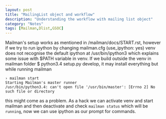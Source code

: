 ```yaml
---
layout: post
title: "MailingList object and workflow"
description: "Understanding the workflow with mailing list object"
category: "Notes"
tags: [Mailman,Dlist,GSOC]
---
```


Mailman's setup works as mentioned in /mailman/docs/START.rst, however
if we try to run ipython by changing mailman.cfg (use_ipython: yes) venv does
not recognise the default ipython at /usr/bin/ipython3 which explains some issue
with $PATH variable in venv. If we build outside the venv in mailman folder 
$ python3.4 setup.py develop, it may install everything but while running mailman
```
› mailman start
Starting Mailman's master runner
/usr/bin/python3.4: can't open file '/usr/bin/master': [Errno 2] No such file or directory

```
this might come as a problem. As a hack we can activate venv and start mailman
and then deactivate and check `mailman status` which will be `running`, now we
can use ipython as our prompt for commands.